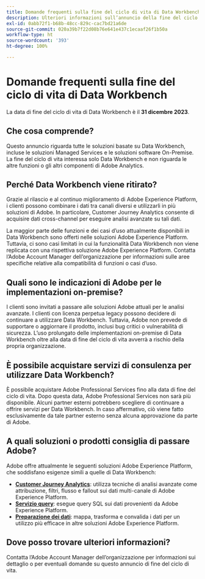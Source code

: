 ```yaml
---
title: Domande frequenti sulla fine del ciclo di vita di Data Workbench
description: Ulteriori informazioni sull’annuncio della fine del ciclo di vita di Data Workbench.
exl-id: 0abb72f1-b68b-48cc-829c-cac7bd21a6de
source-git-commit: 020a39b7f22d08b76e641e437c1ecaaf26f1b50a
workflow-type: ht
source-wordcount: '393'
ht-degree: 100%

---
```


# Domande frequenti sulla fine del ciclo di vita di Data Workbench

La data di fine del ciclo di vita di Data Workbench è il **31 dicembre 2023**.

## Che cosa comprende?

Questo annuncio riguarda tutte le soluzioni basate su Data Workbench, incluse le soluzioni Managed Services e le soluzioni software On-Premise. La fine del ciclo di vita interessa solo Data Workbench e non riguarda le altre funzioni o gli altri componenti di Adobe Analytics.

## Perché Data Workbench viene ritirato?

Grazie al rilascio e al continuo miglioramento di Adobe Experience Platform, i clienti possono combinare i dati tra canali diversi e utilizzarli in più soluzioni di Adobe. In particolare, Customer Journey Analytics consente di acquisire dati cross-channel per eseguire analisi avanzate su tali dati.

La maggior parte delle funzioni e dei casi d’uso attualmente disponibili in Data Workbench sono offerti nelle soluzioni Adobe Experience Platform. Tuttavia, ci sono casi limitati in cui la funzionalità Data Workbench non viene replicata con una rispettiva soluzione Adobe Experience Platform. Contatta l’Adobe Account Manager dell’organizzazione per informazioni sulle aree specifiche relative alla compatibilità di funzioni o casi d’uso.

## Quali sono le indicazioni di Adobe per le implementazioni on-premise?

I clienti sono invitati a passare alle soluzioni Adobe attuali per le analisi avanzate. I clienti con licenza perpetua legacy possono decidere di continuare a utilizzare Data Workbench. Tuttavia, Adobe non prevede di supportare o aggiornare il prodotto, inclusi bug critici o vulnerabilità di sicurezza. L’uso prolungato delle implementazioni on-premise di Data Workbench oltre alla data di fine del ciclo di vita avverrà a rischio della propria organizzazione.

## È possibile acquistare servizi di consulenza per utilizzare Data Workbench?

È possibile acquistare Adobe Professional Services fino alla data di fine del ciclo di vita. Dopo questa data, Adobe Professional Services non sarà più disponibile. Alcuni partner esterni potrebbero scegliere di continuare a offrire servizi per Data Workbench. In caso affermativo, ciò viene fatto esclusivamente da tale partner esterno senza alcuna approvazione da parte di Adobe.

## A quali soluzioni o prodotti consiglia di passare Adobe?

Adobe offre attualmente le seguenti soluzioni Adobe Experience Platform, che soddisfano esigenze simili a quelle di Data Workbench:

* [**Customer Journey Analytics**](https://experienceleague.adobe.com/docs/analytics-platform/using/cja-landing.html?lang=it): utilizza tecniche di analisi avanzate come attribuzione, filtri, flusso e fallout sui dati multi-canale di Adobe Experience Platform.
* [**Servizio query**](https://experienceleague.adobe.com/docs/experience-platform/query/home.html?lang=it): esegue query SQL sui dati provenienti da Adobe Experience Platform.
* [**Preparazione dei dati**](https://experienceleague.adobe.com/docs/experience-platform/data-prep/home.html?lang=it): mappa, trasforma e convalida i dati per un utilizzo più efficace in altre soluzioni Adobe Experience Platform.

## Dove posso trovare ulteriori informazioni?

Contatta l’Adobe Account Manager dell’organizzazione per informazioni sui dettaglio o per eventuali domande su questo annuncio di fine del ciclo di vita.
